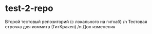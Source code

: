 # test-2-repo
Второй тестовый репозиторий (с локального на гитхаб) /n
Тестовая строчка для коммита (ГитКракен) /n
Доп изменения
